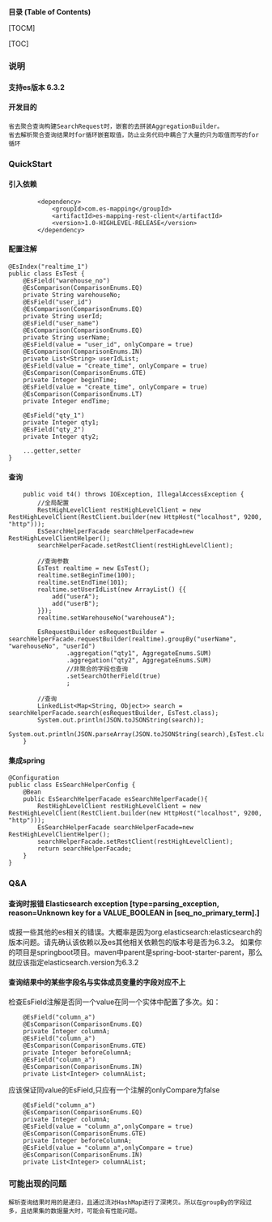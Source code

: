 **目录 (Table of Contents)**

[TOCM]

[TOC]
### 说明
#### 支持es版本 6.3.2
#### 开发目的
	省去聚合查询构建SearchRequest时，嵌套的去拼装AggregationBuilder。
	省去解析聚合查询结果时for循环嵌套取值，防止业务代码中耦合了大量的只为取值而写的for循环
### QuickStart
#### 引入依赖
```
        <dependency>
            <groupId>com.es-mapping</groupId>
            <artifactId>es-mapping-rest-client</artifactId>
            <version>1.0-HIGHLEVEL-RELEASE</version>
        </dependency>
```
#### 配置注解
```
@EsIndex("realtime_1")
public class EsTest {
    @EsField("warehouse_no")
    @EsComparison(ComparisonEnums.EQ)
    private String warehouseNo;
    @EsField("user_id")
    @EsComparison(ComparisonEnums.EQ)
    private String userId;
    @EsField("user_name")
    @EsComparison(ComparisonEnums.EQ)
    private String userName;
    @EsField(value = "user_id", onlyCompare = true)
    @EsComparison(ComparisonEnums.IN)
    private List<String> userIdList;
    @EsField(value = "create_time", onlyCompare = true)
    @EsComparison(ComparisonEnums.GTE)
    private Integer beginTime;
    @EsField(value = "create_time", onlyCompare = true)
    @EsComparison(ComparisonEnums.LT)
    private Integer endTime;

    @EsField("qty_1")
    private Integer qty1;
    @EsField("qty_2")
    private Integer qty2;

	...getter,setter
}
```
#### 查询
```
    public void t4() throws IOException, IllegalAccessException {
        //全局配置
        RestHighLevelClient restHighLevelClient = new RestHighLevelClient(RestClient.builder(new HttpHost("localhost", 9200, "http")));
        EsSearchHelperFacade searchHelperFacade=new RestHighLevelClientHelper();
        searchHelperFacade.setRestClient(restHighLevelClient);

        //查询参数
        EsTest realtime = new EsTest();
        realtime.setBeginTime(100);
        realtime.setEndTime(101);
        realtime.setUserIdList(new ArrayList() {{
            add("userA");
            add("userB");
        }});
        realtime.setWarehouseNo("warehouseA");

        EsRequestBuilder esRequestBuilder = searchHelperFacade.requestBuilder(realtime).groupBy("userName", "warehouseNo", "userId")
                .aggregation("qty1", AggregateEnums.SUM)
                .aggregation("qty2", AggregateEnums.SUM)
                //非聚合的字段也查询
                .setSearchOtherField(true)
                ;

        //查询
        LinkedList<Map<String, Object>> search = searchHelperFacade.search(esRequestBuilder, EsTest.class);
        System.out.println(JSON.toJSONString(search));
        System.out.println(JSON.parseArray(JSON.toJSONString(search),EsTest.class));
    }
```
#### 集成spring
```
@Configuration
public class EsSearchHelperConfig {
    @Bean
    public EsSearchHelperFacade esSearchHelperFacade(){
        RestHighLevelClient restHighLevelClient = new RestHighLevelClient(RestClient.builder(new HttpHost("localhost", 9200, "http")));
        EsSearchHelperFacade searchHelperFacade=new RestHighLevelClientHelper();
        searchHelperFacade.setRestClient(restHighLevelClient);
        return searchHelperFacade;
    }
}
```
### Q&A
#### 查询时报错 Elasticsearch exception [type=parsing_exception, reason=Unknown key for a VALUE_BOOLEAN in [seq_no_primary_term].]
或报一些其他的es相关的错误。大概率是因为org.elasticsearch:elasticsearch的版本问题。请先确认该依赖以及es其他相关依赖包的版本号是否为6.3.2。
如果你的项目是springboot项目。maven中parent是spring-boot-starter-parent，那么就应该指定elasticsearch.version为6.3.2
#### 查询结果中的某些字段名与实体成员变量的字段对应不上
检查EsField注解是否同一个value在同一个实体中配置了多次。如：
```
    @EsField("column_a")
    @EsComparison(ComparisonEnums.EQ)
    private Integer columnA;
    @EsField("column_a")
    @EsComparison(ComparisonEnums.GTE)
    private Integer beforeColumnA;
    @EsField("column_a")
    @EsComparison(ComparisonEnums.IN)
    private List<Integer> columnAList;
```
应该保证同value的EsField,只应有一个注解的onlyCompare为false
```
    @EsField("column_a")
    @EsComparison(ComparisonEnums.EQ)
    private Integer columnA;
    @EsField(value = "column_a",onlyCompare = true)
    @EsComparison(ComparisonEnums.GTE)
    private Integer beforeColumnA;
    @EsField(value = "column_a",onlyCompare = true)
    @EsComparison(ComparisonEnums.IN)
    private List<Integer> columnAList;
```
### 可能出现的问题
	解析查询结果时用的是递归，且通过流对HashMap进行了深拷贝。所以在groupBy的字段过多，且结果集的数据量大时，可能会有性能问题。
